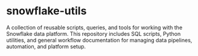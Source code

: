 # snowflake-utils
A collection of reusable scripts, queries, and tools for working with the Snowflake data platform. This repository includes SQL scripts, Python utilities, and general workflow documentation for managing data pipelines, automation, and platform setup.
